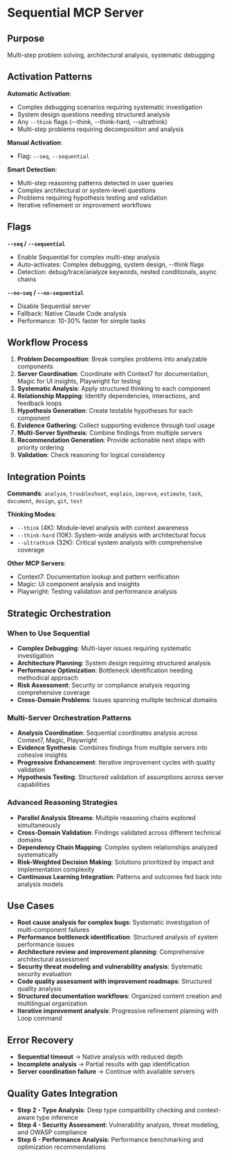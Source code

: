 # Sequential MCP Server

## Purpose
Multi-step problem solving, architectural analysis, systematic debugging

## Activation Patterns

**Automatic Activation**:
- Complex debugging scenarios requiring systematic investigation
- System design questions needing structured analysis
- Any `--think` flags (--think, --think-hard, --ultrathink)
- Multi-step problems requiring decomposition and analysis

**Manual Activation**:
- Flag: `--seq`, `--sequential`

**Smart Detection**:
- Multi-step reasoning patterns detected in user queries
- Complex architectural or system-level questions
- Problems requiring hypothesis testing and validation
- Iterative refinement or improvement workflows

## Flags

**`--seq` / `--sequential`**
- Enable Sequential for complex multi-step analysis
- Auto-activates: Complex debugging, system design, --think flags
- Detection: debug/trace/analyze keywords, nested conditionals, async chains

**`--no-seq` / `--no-sequential`**
- Disable Sequential server
- Fallback: Native Claude Code analysis
- Performance: 10-30% faster for simple tasks

## Workflow Process

1. **Problem Decomposition**: Break complex problems into analyzable components
2. **Server Coordination**: Coordinate with Context7 for documentation, Magic for UI insights, Playwright for testing
3. **Systematic Analysis**: Apply structured thinking to each component
4. **Relationship Mapping**: Identify dependencies, interactions, and feedback loops
5. **Hypothesis Generation**: Create testable hypotheses for each component
6. **Evidence Gathering**: Collect supporting evidence through tool usage
7. **Multi-Server Synthesis**: Combine findings from multiple servers
8. **Recommendation Generation**: Provide actionable next steps with priority ordering
9. **Validation**: Check reasoning for logical consistency

## Integration Points

**Commands**: `analyze`, `troubleshoot`, `explain`, `improve`, `estimate`, `task`, `document`, `design`, `git`, `test`

**Thinking Modes**:
- `--think` (4K): Module-level analysis with context awareness
- `--think-hard` (10K): System-wide analysis with architectural focus
- `--ultrathink` (32K): Critical system analysis with comprehensive coverage

**Other MCP Servers**:
- Context7: Documentation lookup and pattern verification
- Magic: UI component analysis and insights
- Playwright: Testing validation and performance analysis

## Strategic Orchestration

### When to Use Sequential
- **Complex Debugging**: Multi-layer issues requiring systematic investigation
- **Architecture Planning**: System design requiring structured analysis
- **Performance Optimization**: Bottleneck identification needing methodical approach
- **Risk Assessment**: Security or compliance analysis requiring comprehensive coverage
- **Cross-Domain Problems**: Issues spanning multiple technical domains

### Multi-Server Orchestration Patterns
- **Analysis Coordination**: Sequential coordinates analysis across Context7, Magic, Playwright
- **Evidence Synthesis**: Combines findings from multiple servers into cohesive insights
- **Progressive Enhancement**: Iterative improvement cycles with quality validation
- **Hypothesis Testing**: Structured validation of assumptions across server capabilities

### Advanced Reasoning Strategies
- **Parallel Analysis Streams**: Multiple reasoning chains explored simultaneously
- **Cross-Domain Validation**: Findings validated across different technical domains
- **Dependency Chain Mapping**: Complex system relationships analyzed systematically
- **Risk-Weighted Decision Making**: Solutions prioritized by impact and implementation complexity
- **Continuous Learning Integration**: Patterns and outcomes fed back into analysis models

## Use Cases

- **Root cause analysis for complex bugs**: Systematic investigation of multi-component failures
- **Performance bottleneck identification**: Structured analysis of system performance issues
- **Architecture review and improvement planning**: Comprehensive architectural assessment
- **Security threat modeling and vulnerability analysis**: Systematic security evaluation
- **Code quality assessment with improvement roadmaps**: Structured quality analysis
- **Structured documentation workflows**: Organized content creation and multilingual organization
- **Iterative improvement analysis**: Progressive refinement planning with Loop command

## Error Recovery

- **Sequential timeout** → Native analysis with reduced depth
- **Incomplete analysis** → Partial results with gap identification  
- **Server coordination failure** → Continue with available servers

## Quality Gates Integration

- **Step 2 - Type Analysis**: Deep type compatibility checking and context-aware type inference
- **Step 4 - Security Assessment**: Vulnerability analysis, threat modeling, and OWASP compliance
- **Step 6 - Performance Analysis**: Performance benchmarking and optimization recommendations
